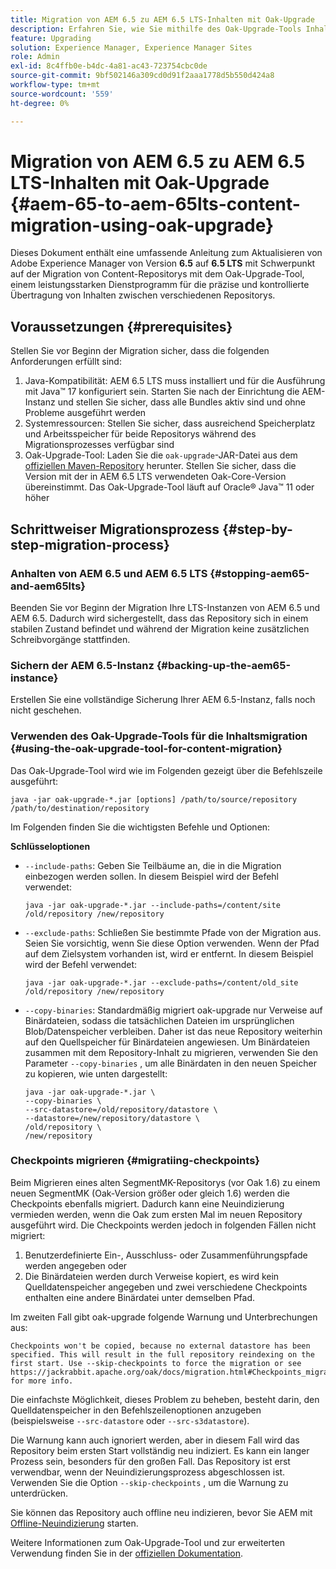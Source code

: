 ```yaml
---
title: Migration von AEM 6.5 zu AEM 6.5 LTS-Inhalten mit Oak-Upgrade
description: Erfahren Sie, wie Sie mithilfe des Oak-Upgrade-Tools Inhalte von AEM 6.5 auf AEM 6.5 LTS migrieren.
feature: Upgrading
solution: Experience Manager, Experience Manager Sites
role: Admin
exl-id: 8c4ffb0e-b4dc-4a81-ac43-723754cbc0de
source-git-commit: 9bf502146a309cd0d91f2aaa1778d5b550d424a8
workflow-type: tm+mt
source-wordcount: '559'
ht-degree: 0%

---
```


# Migration von AEM 6.5 zu AEM 6.5 LTS-Inhalten mit Oak-Upgrade {#aem-65-to-aem-65lts-content-migration-using-oak-upgrade}

Dieses Dokument enthält eine umfassende Anleitung zum Aktualisieren von Adobe Experience Manager von Version **6.5** auf **6.5 LTS** mit Schwerpunkt auf der Migration von Content-Repositorys mit dem Oak-Upgrade-Tool, einem leistungsstarken Dienstprogramm für die präzise und kontrollierte Übertragung von Inhalten zwischen verschiedenen Repositorys.

## Voraussetzungen {#prerequisites}

Stellen Sie vor Beginn der Migration sicher, dass die folgenden Anforderungen erfüllt sind:

1. Java-Kompatibilität: AEM 6.5 LTS muss installiert und für die Ausführung mit Java™ 17 konfiguriert sein. Starten Sie nach der Einrichtung die AEM-Instanz und stellen Sie sicher, dass alle Bundles aktiv sind und ohne Probleme ausgeführt werden
1. Systemressourcen: Stellen Sie sicher, dass ausreichend Speicherplatz und Arbeitsspeicher für beide Repositorys während des Migrationsprozesses verfügbar sind
1. Oak-Upgrade-Tool: Laden Sie die `oak-upgrade`-JAR-Datei aus dem [offiziellen Maven-Repository](https://mvnrepository.com/artifact/org.apache.jackrabbit/oak-upgrade) herunter. Stellen Sie sicher, dass die Version mit der in AEM 6.5 LTS verwendeten Oak-Core-Version übereinstimmt. Das Oak-Upgrade-Tool läuft auf Oracle® Java™ 11 oder höher

## Schrittweiser Migrationsprozess {#step-by-step-migration-process}

### Anhalten von AEM 6.5 und AEM 6.5 LTS {#stopping-aem65-and-aem65lts}

Beenden Sie vor Beginn der Migration Ihre LTS-Instanzen von AEM 6.5 und AEM 6.5. Dadurch wird sichergestellt, dass das Repository sich in einem stabilen Zustand befindet und während der Migration keine zusätzlichen Schreibvorgänge stattfinden.

### Sichern der AEM 6.5-Instanz {#backing-up-the-aem65-instance}

Erstellen Sie eine vollständige Sicherung Ihrer AEM 6.5-Instanz, falls noch nicht geschehen.

### Verwenden des Oak-Upgrade-Tools für die Inhaltsmigration {#using-the-oak-upgrade-tool-for-content-migration}

Das Oak-Upgrade-Tool wird wie im Folgenden gezeigt über die Befehlszeile ausgeführt:

```
java -jar oak-upgrade-*.jar [options] /path/to/source/repository /path/to/destination/repository 
```

Im Folgenden finden Sie die wichtigsten Befehle und Optionen:

**Schlüsseloptionen**

* `--include-paths`: Geben Sie Teilbäume an, die in die Migration einbezogen werden sollen. In diesem Beispiel wird der Befehl verwendet:

  ```
  java -jar oak-upgrade-*.jar --include-paths=/content/site /old/repository /new/repository
  ```

* `--exclude-paths`: Schließen Sie bestimmte Pfade von der Migration aus. Seien Sie vorsichtig, wenn Sie diese Option verwenden. Wenn der Pfad auf dem Zielsystem vorhanden ist, wird er entfernt. In diesem Beispiel wird der Befehl verwendet:

  ```
  java -jar oak-upgrade-*.jar --exclude-paths=/content/old_site /old/repository /new/repository 
  ```

* `--copy-binaries`: Standardmäßig migriert oak-upgrade nur Verweise auf Binärdateien, sodass die tatsächlichen Dateien im ursprünglichen Blob/Datenspeicher verbleiben. Daher ist das neue Repository weiterhin auf den Quellspeicher für Binärdateien angewiesen. Um Binärdateien zusammen mit dem Repository-Inhalt zu migrieren, verwenden Sie den Parameter `--copy-binaries` , um alle Binärdaten in den neuen Speicher zu kopieren, wie unten dargestellt:

  ```
  java -jar oak-upgrade-*.jar \
  --copy-binaries \
  --src-datastore=/old/repository/datastore \
  --datastore=/new/repository/datastore \
  /old/repository \
  /new/repository 
  ```

### Checkpoints migrieren {#migratiing-checkpoints}

Beim Migrieren eines alten SegmentMK-Repositorys (vor Oak 1.6) zu einem neuen SegmentMK (Oak-Version größer oder gleich 1.6) werden die Checkpoints ebenfalls migriert. Dadurch kann eine Neuindizierung vermieden werden, wenn die Oak zum ersten Mal im neuen Repository ausgeführt wird. Die Checkpoints werden jedoch in folgenden Fällen nicht migriert:

1. Benutzerdefinierte Ein-, Ausschluss- oder Zusammenführungspfade werden angegeben oder
1. Die Binärdateien werden durch Verweise kopiert, es wird kein Quelldatenspeicher angegeben und zwei verschiedene Checkpoints enthalten eine andere Binärdatei unter demselben Pfad.

Im zweiten Fall gibt oak-upgrade folgende Warnung und Unterbrechungen aus:

```
Checkpoints won't be copied, because no external datastore has been specified. This will result in the full repository reindexing on the first start. Use --skip-checkpoints to force the migration or see https://jackrabbit.apache.org/oak/docs/migration.html#Checkpoints_migration for more info. 
```

Die einfachste Möglichkeit, dieses Problem zu beheben, besteht darin, den Quelldatenspeicher in den Befehlszeilenoptionen anzugeben (beispielsweise `--src-datastore` oder `--src-s3datastore`).

Die Warnung kann auch ignoriert werden, aber in diesem Fall wird das Repository beim ersten Start vollständig neu indiziert. Es kann ein langer Prozess sein, besonders für den großen Fall. Das Repository ist erst verwendbar, wenn der Neuindizierungsprozess abgeschlossen ist. Verwenden Sie die Option `--skip-checkpoints` , um die Warnung zu unterdrücken.

Sie können das Repository auch offline neu indizieren, bevor Sie AEM mit [Offline-Neuindizierung](/help/sites-deploying/upgrade-offline-reindexing.md) starten.

Weitere Informationen zum Oak-Upgrade-Tool und zur erweiterten Verwendung finden Sie in der [offiziellen Dokumentation](https://jackrabbit.apache.org/oak/docs/migration.html).
